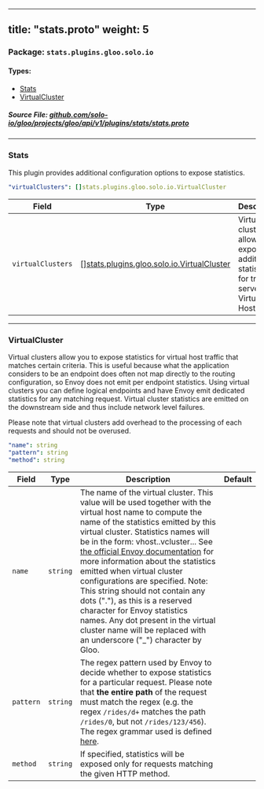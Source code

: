 
---
title: "stats.proto"
weight: 5
---

<!-- Code generated by solo-kit. DO NOT EDIT. -->


### Package: `stats.plugins.gloo.solo.io` 
#### Types:


- [Stats](#stats)
- [VirtualCluster](#virtualcluster)
  



##### Source File: [github.com/solo-io/gloo/projects/gloo/api/v1/plugins/stats/stats.proto](https://github.com/solo-io/gloo/blob/master/projects/gloo/api/v1/plugins/stats/stats.proto)





---
### Stats

 
This plugin provides additional configuration options to expose statistics.

```yaml
"virtualClusters": []stats.plugins.gloo.solo.io.VirtualCluster

```

| Field | Type | Description | Default |
| ----- | ---- | ----------- |----------- | 
| `virtualClusters` | [[]stats.plugins.gloo.solo.io.VirtualCluster](../stats.proto.sk#virtualcluster) | Virtual clusters allow exposing additional statistics for traffic served by a Virtual Host. |  |




---
### VirtualCluster

 
Virtual clusters allow you to expose statistics for virtual host traffic that matches certain criteria.
This is useful because what the application considers to be an endpoint does often not map directly to
the routing configuration, so Envoy does not emit per endpoint statistics. Using virtual clusters you can define
logical endpoints and have Envoy emit dedicated statistics for any matching request. Virtual cluster statistics
are emitted on the downstream side and thus include network level failures.

Please note that virtual clusters add overhead to the processing of each requests and should not be overused.

```yaml
"name": string
"pattern": string
"method": string

```

| Field | Type | Description | Default |
| ----- | ---- | ----------- |----------- | 
| `name` | `string` | The name of the virtual cluster. This value will be used together with the virtual host name to compute the name of the statistics emitted by this virtual cluster. Statistics names will be in the form: vhost.<virtual host name>.vcluster.<virtual cluster name>.<stat name>. See [the official Envoy documentation](https://www.envoyproxy.io/docs/envoy/v1.5.0/configuration/http_filters/router_filter#config-http-filters-router-stats) for more information about the statistics emitted when virtual cluster configurations are specified. Note: This string should not contain any dots ("."), as this is a reserved character for Envoy statistics names. Any dot present in the virtual cluster name will be replaced with an underscore ("_") character by Gloo. |  |
| `pattern` | `string` | The regex pattern used by Envoy to decide whether to expose statistics for a particular request. Please note that **the entire path** of the request must match the regex (e.g. the regex `/rides/d+` matches the path `/rides/0`, but not `/rides/123/456`). The regex grammar used is defined [here](https://en.cppreference.com/w/cpp/regex/ecmascript). |  |
| `method` | `string` | If specified, statistics will be exposed only for requests matching the given HTTP method. |  |





<!-- Start of HubSpot Embed Code -->
<script type="text/javascript" id="hs-script-loader" async defer src="//js.hs-scripts.com/5130874.js"></script>
<!-- End of HubSpot Embed Code -->
